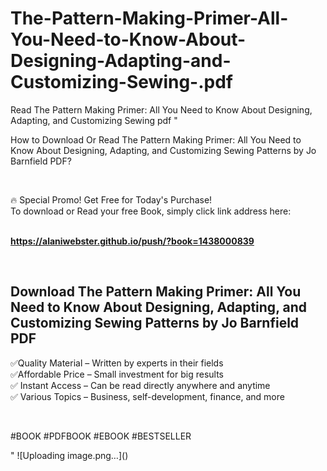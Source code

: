 # The-Pattern-Making-Primer-All-You-Need-to-Know-About-Designing-Adapting-and-Customizing-Sewing-.pdf
Read The Pattern Making Primer: All You Need to Know About Designing, Adapting, and Customizing Sewing  pdf
"<p>How to Download Or Read The Pattern Making Primer: All You Need to Know About Designing, Adapting, and Customizing Sewing Patterns by Jo Barnfield PDF?</p>
<p>&nbsp;</p>
<p>&#128293;  Special Promo! Get Free for Today's Purchase!<br />To download or Read your free Book, simply click link address here:&nbsp;<br />&nbsp;</p>
<p><a href=""https://alaniwebster.github.io/push/?book=1438000839""><strong>https://alaniwebster.github.io/push/?book=1438000839</strong></a></p>
<p>&nbsp;</p>
<h2>Download The Pattern Making Primer: All You Need to Know About Designing, Adapting, and Customizing Sewing Patterns by Jo Barnfield PDF</h2>
<p>&#x2705;Quality Material &ndash; Written by experts in their fields<br />&#x2705;Affordable Price &ndash; Small investment for big results<br />&#x2705; Instant Access &ndash; Can be read directly anywhere and anytime<br />&#x2705; Various Topics &ndash; Business, self-development, finance, and more</p>
<p>&nbsp;</p>
<p>#BOOK #PDFBOOK #EBOOK #BESTSELLER</p>
"
![Uploading image.png…]()
